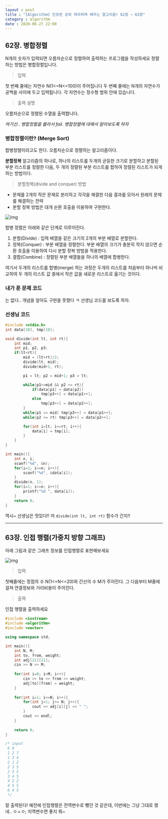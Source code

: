 ```yaml
---
layout : post
title : "[Algorithm] 인프런 강좌 따라하며 배우는 알고리즘! 62장 ~ 63장"
category : algorithm
date : 2020-06-27 22:00
---
```


## 62장. 병합정렬

N개의 숫자가 입력되면 오름차순으로 정렬하여 출력하는 프로그램을 작성하세요
정렬하는 방법은 병합정렬입니다.

> 입력 

첫 번째 줄에는 자연수 N(1<=N<=100)이 주어집니다
두 번째 줄에는 N개의 자연수가 공백을 사이에 두고 입력됩니다. 각 자연수는 정수형 범위 안에 있습니다.

> 출력 설명

오름차순으로 정렬된 수열을 출력합니다.


*여기선.. 병합정렬을 몰라서 fail. 병합정렬에 대해서 알아보도록 하자*

### 병합정렬이란? (Merge Sort)

합병정렬이라고도 한다. 오름차순으로 정렬하는 알고리즘이다. 

**분할정복** 알고리즘의 하나로, 하나의 리스트를 두개의 균등한 크기로 분할하고 분할된 부분 리스트를 정렬한 다음, 두 개의 정렬된 부분 리스트를 합하여 정렬된 리스트가 되게 하는 방법이다.

> 분할정복(divide and conquer) 방법

- 문제를 2개의 작은 문제로 분리하고 각각을 해결한 다음 결과를 모아서 원래의 문제를 해결하는 전략
- 분할 정복 방법은 대개 순환 호출을 이용하여 구현한다.

![img](https://gmlwjd9405.github.io/images/algorithm-merge-sort/merge-sort-concepts.png)

합병 정렬은 아래와 같은 단계로 이루어진다. 

1. 분할(Divide) : 입력 배열을 같은 크기의 2개의 부분 배열로 분할한다.
2. 정복(Conquer) : 부분 배열을 정렬한다. 부분 배열의 크기가 충분히 작지 않으면 순환 호출을 이용하여 다시 분할 정복 방법을 적용한다.
3. 결합(Combine) : 정렬된 부분 배열들을 하나의 배열에 합병한다.

여기서 두개의 리스트를 합병(merge) 하는 과정은 두개의 리스트를 처음부터 하나씩 비교하여 두 개의 리스트 값 중에서 작은 값을 새로운 리스트로 옮기는 것이다.

### 내가 푼 문제 코드

는 없다..
개념을 알아도 구현을 못했다 ㅋ 선생님 코드를 보도록 하자.


### 선생님 코드

```c++
#include <stdio.h>
int data[10], tmp[10];

void divide(int lt, int rt){
    int mid;
    int p1, p2, p3;
    if(lt<rt){
        mid = (lt+rt)/2;
        divide(lt, mid);
        divide(mid+1, rt);

        p1 = lt; p2 = mid+1; p3 = lt;

        while(p1<=mid && p2 <= rt){
            if(data[p1] < data[p2])
                tmp[p3++] = data[p1++];
            else
                tmp[p3++] = data[p2++];
        }
        while(p1 <= mid) tmp[p3++] = data[p1++];
        while(p2 <= rt) tmp[p3++] = data[p2++];

        for(int i=lt; i<=rt; i++){
            data[i] = tmp[i];
        }
    }
}

int main(){
    int n, i;
    scanf("%d", &n);
    for(i=1; i<=n; i++){
        scanf("%d", &data[i]);
    }
    divide(n, 1);
    for(i=1; i<=n; i++){
        printf("%d ", data[i]);
    }
    return 0;
}
```
역시~ 선생님은 멋있다!! 저 `divide(int lt, int rt)` 함수가 간지!!

---

## 63장. 인접 행렬(가중치 방향 그래프)

아래 그림과 같은 그래프 정보를 인접행렬로 표현해보세요

![img](https://img1.daumcdn.net/thumb/R1280x0/?scode=mtistory2&fname=https%3A%2F%2Fk.kakaocdn.net%2Fdn%2FlmJXX%2FbtqFbjs4BZ9%2F3AClFFsAr5WllG0nFxffZk%2Fimg.png)

> 입력

첫째줄에는 정점의 수 N(1<=N<=20)와 간선의 수 M가 주어진다. 그 다음부터 M줄에 걸쳐 연결정보와 거리비용이 주어진다.

> 출력

인접 행렬을 출력하세요


```c++
#include <iostream>
#include <algorithm>
#include <vector>

using namespace std;

int main(){
    int N, M;
    int to, from, weight;
    int adj[21][21];
    cin >> N >> M;
    
    for(int i=0; i<M; i++){
        cin >> to >> from >> weight;
        adj[to][from] = weight;
    }
    
    for(int i=1; i<=N; i++){
        for(int j=1; j<= N; j++){
            cout << adj[i][j] << " ";
        }
        cout << endl;
    }
    
    return 0;
}

/* input
 6 9
 1 2 7
 1 3 4
 2 1 2
 2 3 5
 2 5 5
 3 4 5
 4 2 2
 4 5 5
 6 4 5
 */
```

잘 출력된다!
예전에 인접행렬은 전역변수로 뺐던 것 같은데, 이번에는 그냥 그대로 했네.. ㅇㅅㅇ; 지역변수면 좋지 뭐~